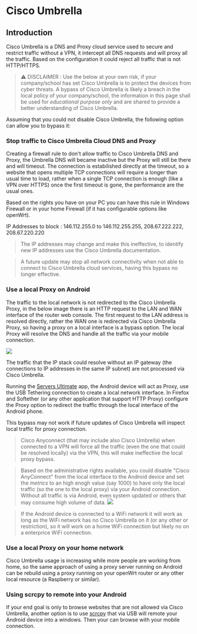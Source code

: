 # Cisco Umbrella

## Introduction

Cisco Umbrella is a DNS and Proxy cloud service used to secure and restrict traffic without a VPN, it intercept all DNS requests and will proxy all the traffic. Based on the configuration it could reject all traffic that is not HTTP/HTTPS.

> :warning: DISCLAIMER : Use the below at your own risk, if your company/school has set Cisco Umbrella is to protect the devices from cyber threats. A bypass of Cisco Umbrella is likely a breach in the local policy of your company/school, the information in this page shall be used for *educational purpose only* and are shared to provide a better understanding of Cisco Umbrella.

Assuming that you could not disable Cisco Umbrella, the following option can allow you to bypass it:

### Stop traffic to Cisco Umbrella Cloud DNS and Proxy

Creating a firewall rule to don't allow traffic to Cisco Umbrella DNS and Proxy, the Umbrella DNS will became inactive but the Proxy will still be there and will timeout. The connection is estabilished directly at the timeout, so a website that opens multiple TCP connections will require a longer than usual time to load, rather when a single TCP connection is enough (like a VPN over HTTPS) once the first timeout is gone, the performance are the usual ones.

Based on the rights you have on your PC you can have this rule in Windows Firewall or in your home Firewall (if it has configurable options like openWrt).

IP Addresses to block : 146.112.255.0 to 146.112.255.255, 208.67.222.222, 208.67.220.220

> The IP addresses may change and make this ineffective, to identify new IP addresses use the Cisco Umbrella documentation.

> A future update may stop all network connectivity when not able to connect to Cisco Umbrella cloud services, having this bypass no longer effective.

### Use a local Proxy on Android

The traffic to the local network is not redirected to the Cisco Umbrella Proxy, in the below image there is an HTTP request to the LAN and WAN interface of the router web console. The first request to the LAN address is resolved directly, rather the WAN one is redirected via Cisco Umbrella Proxy, so having a proxy on a local interface is a bypass option. The local Proxy will resolve the DNS and handle all the traffic via your mobile connection.

![](https://raw.githubusercontent.com/plinioseniore/cisco-umbrella-bypass/main/img/http_to_router_lan_wan_interface.png)

The traffic that the IP stack could resolve without an IP gateway (the connections to IP addresses in the same IP subnet) are not processed via Cisco Umbrella.

Running the [Servers Ultimate](https://www.google.com/search?client=firefox-b-d&q=servers+ultimate) app, the Android device will act as Proxy, use the USB Tethering connection to create a local network interface. In Firefox and Softether (or any other application that support HTTP Proxy) configure the Proxy option to redirect the traffic through the local interface of the Android phone.

This bypass may not work if future updates of Cisco Umbrella will inspect local traffic for proxy connection.

> Cisco Anyconnect (that may include also Cisco Umbrella) when connected to a VPN will force all the traffic (even the one that could be resolved locally) via the VPN, this will make ineffective the local proxy bypass.

> Based on the administrative rights available, you could disable "Cisco AnyConnect" from the local interface to the Android device and set the *metrics* to an high enogh value (say 1000) to have only the local traffic (so the one to the local proxy) via your Android connection. Without all traffic is via Android, even system updated or others that may consume high volume of data.
> ![](https://raw.githubusercontent.com/plinioseniore/cisco-umbrella-bypass/main/img/tethering_interface_settings.PNG)

> If the Android device is connected to a WiFi network it will work as long as the WiFi network has no Cisco Umbrella on it (or any other or restriction), so it will work on a home WiFi connection but likely no on a enterprice WiFi connection.

### Use a local Proxy on your home network

Cisco Umbrella usage is increasing while more people are working from home, so the same approach of using a proxy server running on Android can be rebuild using a proxy running on your openWrt router or any other local resource (a Raspberry or similar).

### Using scrcpy to remote into your Android

If your end goal is only to browse websites that are not allowed via Cisco Umbrella, another option is to use [scrcpy](https://github.com/Genymobile/scrcpy) that via USB will remote your Android device into a windows. Then your can browse with your mobile connection.
